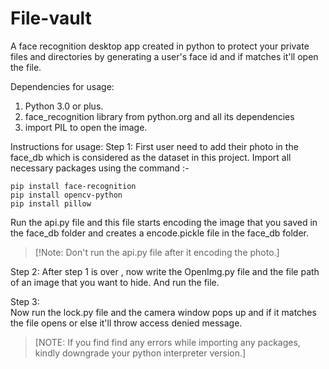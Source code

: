 # File-vault
A face recognition desktop app created in python to protect your private files and directories by generating a user's face id and if matches it'll open the file.

Dependencies for usage:
  1. Python 3.0 or plus.
  2. face_recognition library from python.org and all its dependencies
  3. import PIL to open the image.

Instructions for usage:
 Step 1:
  First user need to add their photo in the face_db which is considered as the dataset in this project.
  Import all necessary packages using the command :-
  ```
  pip install face-recognition
  pip install opencv-python
  pip install pillow
  ```
  Run the api.py file and this file starts encoding the image that you saved in the face_db folder and creates a
  encode.pickle file in the face_db folder.
  > [!Note: Don't run the api.py file after it encoding the photo.]
  
  Step 2:
   After step 1 is over , now write the OpenImg.py file and the file path of an image that you want to
   hide. And run the file.  

  Step 3:  
   Now run the lock.py file and the camera window pops up and if it matches the file opens or else it'll throw access     denied message.
   
> [NOTE: If you find find any errors while importing any packages, kindly downgrade your python interpreter version.]
  
